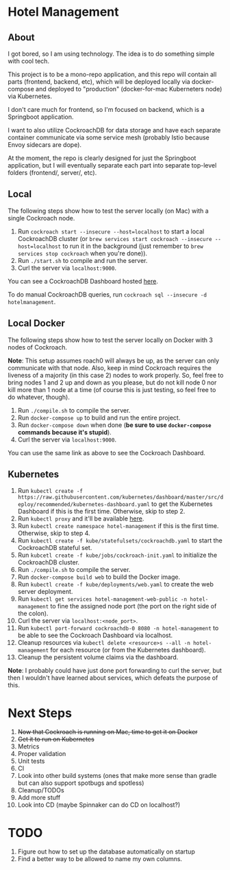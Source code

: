 # Hotel Management

## About

I got bored, so I am using technology. The idea is to do something simple with cool tech.

This project is to be a mono-repo application, and this repo will contain all parts (frontend, backend, etc), which
will be deployed locally via docker-compose and deployed to "production" (docker-for-mac Kuberneters node) via
Kubernetes.

I don't care much for frontend, so I'm focused on backend, which is a Springboot application.

I want to also utilize CockroachDB for data storage and have each separate container communicate via some service mesh
(probably Istio because Envoy sidecars are dope).

At the moment, the repo is clearly designed for just the Springboot application, but I will eventually separate each
part into separate top-level folders (frontend/, server/, etc).

## Local

The following steps show how to test the server locally (on Mac) with a single Cockroach node.

1. Run `cockroach start --insecure --host=localhost` to start a local CockroachDB cluster
(or `brew services start cockroach --insecure --host=localhost` to run it in the background
(just remember to `brew services stop cockroach` when you're done)).
2. Run `./start.sh` to compile and run the server.
3. Curl the server via `localhost:9000`.

You can see a CockroachDB Dashboard hosted [here](http://localhost:8080).

To do manual CockroachDB queries, run `cockroach sql --insecure -d hotelmanagement`.

## Local Docker

The following steps show how to test the server locally on Docker with 3 nodes of Cockroach.

**Note**: This setup assumes roach0 will always be up, as the server can only communicate with that node.
Also, keep in mind Cockroach requires the liveness of a majority (in this case 2) nodes to work properly.
So, feel free to bring nodes 1 and 2 up and down as you please, but do not kill node 0 nor kill more than
1 node at a time (of course this is just testing, so feel free to do whatever, though).

1. Run `./compile.sh` to compile the server.
2. Run `docker-compose up` to build and run the entire project.
3. Run `docker-compose down` when done (**be sure to use `docker-compose` commands because it's stupid**).
4. Curl the server via `localhost:9000`.

You can use the same link as above to see the Cockroach Dashboard.

## Kubernetes

1. Run
`kubectl create -f https://raw.githubusercontent.com/kubernetes/dashboard/master/src/deploy/recommended/kubernetes-dashboard.yaml`
to get the Kubernetes Dashboard if this is the first time. Otherwise, skip to step 2.
2. Run `kubectl proxy` and it'll be available [here](http://localhost:8001/api/v1/namespaces/kube-system/services/https:kubernetes-dashboard:/proxy/).
3. Run `kubectl create namespace hotel-management` if this is the first time. Otherwise, skip to step 4.
4. Run `kubectl create -f kube/statefulsets/cockroachdb.yaml` to start the CockroachDB stateful set.
5. Run `kubcetl create -f kube/jobs/cockroach-init.yaml` to initialize the CockroachDB cluster.
6. Run `./compile.sh` to compile the server.
7. Run `docker-compose build web` to build the Docker image.
8. Run `kubectl create -f kube/deployments/web.yaml` to create the web server deployment.
9. Run `kubectl get services hotel-management-web-public -n hotel-management` to fine the assigned node port (the port on the right side of the colon).
10. Curl the server via `localhost:<node_port>`.
11. Run `kubectl port-forward cockroachdb-0 8080 -n hotel-management` to be able to see the Cockroach Dashboard via localhost.
12. Cleanup resources via `kubectl delete <resource>s --all -n hotel-management` for each resource (or from the Kubernetes dashboard).
13. Cleanup the persistent volume claims via the dashboard.

**Note**: I probably could have just done port forwarding to curl the server, but then I wouldn't have learned about services,
which defeats the purpose of this.

# Next Steps

1. ~~Now that Cockroach is running on Mac, time to get it on Docker~~
2. ~~Get it to run on Kubernetes~~
3. Metrics
4. Proper validation
5. Unit tests
6. CI
7. Look into other build systems (ones that make more sense than gradle but can also support spotbugs and spotless)
7. Cleanup/TODOs
8. Add more stuff
9. Look into CD (maybe Spinnaker can do CD on localhost?)

# TODO

1. Figure out how to set up the database automatically on startup
2. Find a better way to be allowed to name my own columns.
